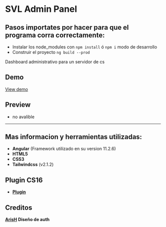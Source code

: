 # SVL Admin Panel
  ## Pasos importates por hacer para que el programa corra correctamente:
  - Instalar los node_modules con `npm install` ó `npm i` modo de desarrollo
  - Construir el proyecto `ng build --prod`

Dashboard administrativo para un servidor de cs

## Demo
[View demo](https://admin.svlmexico.com/login)

## Preview
  
  - no avalible

-------

## Mas informacion y herramientas utilizadas:
 - **Angular** (Framework utilizado en su version 11.2.6)
 - **HTML5**
 - **CSS3**
 - **Tailwindcss** (v2.1.2)

 ## Plugin CS16

- **[Plugin](https://github.com/Chris4589/panel_grip/blob/master/adm_alter.sma)**


 ## Creditos
**[ArisH](https://github.com/ArizHernandez) Diseño de auth**